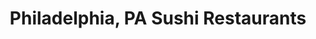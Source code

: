 ---
layout: city
title: Philadelphia, PA Sushi Restaurants
permalink: /pennsylvania/philadelphia/
stateAbbr: PA
stateName: Pennsylvania
cityName: Philadelphia

---